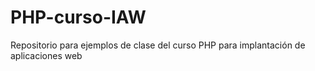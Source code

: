 # PHP-curso-IAW
Repositorio para ejemplos de clase del curso PHP para implantación de aplicaciones web
